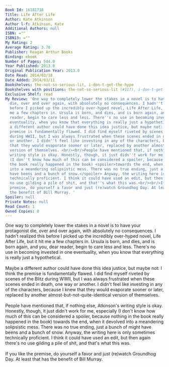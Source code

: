 ```yaml
---
Book Id: 16181718
Title: Life After Life
Author: Kate Atkinson
Author l-f: Atkinson, Kate
Additional Authors: null
ISBN: =""
ISBN13: =""
My Rating: 2
Average Rating: 3.78
Publisher: Reagan Arthur Books
Binding: ebook
Number of Pages: 544.0
Year Published: 2013.0
Original Publication Year: 2013.0
Date Read: 2014/03/18
Date Added: 2014/03/11
Bookshelves: the-not-so-serious-lit, i-don-t-get-the-hype
Bookshelves with positions: the-not-so-serious-lit (#117), i-don-t-get-the-hype (#8)
Exclusive Shelf: read
My Review: 'One way to completely lower the stakes in a novel is to have your protagonist
  die, over and over again, with absolutely no consequences. I hadn''t realized this
  before I picked up the incredibly over-hyped novel, Life After Life, but it hit
  me a few chapters in. Ursula is born, and dies, and is born again, and you, dear
  reader, begin to care less and less. There''s no use in becoming invested in one
  eventuality, when you know that everything is really just a hypothetical. <br/><br/>Maybe
  a different author could have done this idea justice, but maybe not: I think the
  premise is fundamentally flawed. I did find myself riveted by scenes of the Blitz
  during WWII, but I was always frustrated when these scenes ended in death, one way
  or another. I didn''t feel like investing in any of the characters, because I knew
  that they would evaporate sooner or later, replaced by another almost-but-not-quite-identical
  version of themselves. <br/><br/>People have mentioned that, if nothing else, Atkinson''s
  writing style is okay. Honestly, though, it just didn''t work for me, especially
  (I don''t know how much of this can be considered a spoiler, because nothing in
  the book really happened in the book) <spoiler>towards the end, when it devolved
  into a meandering solipsistic mess. There was no true ending, just a bunch of might
  have beens and a bunch of snow.</spoiler> Anyway, the writing here is only sometimes
  technically proficient. I think it could have used an edit, but then again there''s
  no use gilding a pile of shit, and that''s what this was.<br/><br/>If you like the
  premise, do yourself a favor and just (re)watch Groundhog Day. At least that has
  the benefit of Bill Murray. '
Spoiler: null
Private Notes: null
Read Count: 1
Owned Copies: 0
---
```


One way to completely lower the stakes in a novel is to have your protagonist die, over and over again, with absolutely no consequences. I hadn't realized this before I picked up the incredibly over-hyped novel, Life After Life, but it hit me a few chapters in. Ursula is born, and dies, and is born again, and you, dear reader, begin to care less and less. There's no use in becoming invested in one eventuality, when you know that everything is really just a hypothetical. <br/><br/>Maybe a different author could have done this idea justice, but maybe not: I think the premise is fundamentally flawed. I did find myself riveted by scenes of the Blitz during WWII, but I was always frustrated when these scenes ended in death, one way or another. I didn't feel like investing in any of the characters, because I knew that they would evaporate sooner or later, replaced by another almost-but-not-quite-identical version of themselves. <br/><br/>People have mentioned that, if nothing else, Atkinson's writing style is okay. Honestly, though, it just didn't work for me, especially (I don't know how much of this can be considered a spoiler, because nothing in the book really happened in the book) <spoiler>towards the end, when it devolved into a meandering solipsistic mess. There was no true ending, just a bunch of might have beens and a bunch of snow.</spoiler> Anyway, the writing here is only sometimes technically proficient. I think it could have used an edit, but then again there's no use gilding a pile of shit, and that's what this was.<br/><br/>If you like the premise, do yourself a favor and just (re)watch Groundhog Day. At least that has the benefit of Bill Murray. 